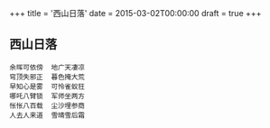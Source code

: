 +++
title = '西山日落'
date = 2015-03-02T00:00:00
draft = true
+++
## 西山日落

```text
余晖可依傍  地广天凄凉
穹顶失邪正  暮色掩大荒
早知心是雾  可怜雀蚁狂
哪吒八臂锁  军师坐两方
怅怅八百载  尘沙埋参商
人去人来道  雪晴雪后霜
```
